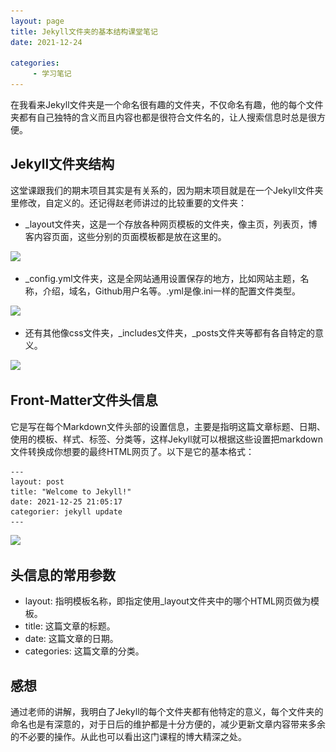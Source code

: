 ```yaml
---
layout: page
title: Jekyll文件夹的基本结构课堂笔记
date: 2021-12-24

categories:
     - 学习笔记
---
```


在我看来Jekyll文件夹是一个命名很有趣的文件夹，不仅命名有趣，他的每个文件夹都有自己独特的含义而且内容也都是很符合文件名的，让人搜索信息时总是很方便。

<!--more-->

## Jekyll文件夹结构

这堂课跟我们的期末项目其实是有关系的，因为期末项目就是在一个Jekyll文件夹里修改，自定义的。还记得赵老师讲过的比较重要的文件夹：

* _layout文件夹，这是一个存放各种网页模板的文件夹，像主页，列表页，博客内容页面，这些分别的页面模板都是放在这里的。

![](..\..\images\xuexibiji\xuexibiji-layouts.jpg)

* _config.yml文件夹，这是全网站通用设置保存的地方，比如网站主题，名称，介绍，域名，Github用户名等。.yml是像.ini一样的配置文件类型。

![](..\..\images\xuexibiji\xuexibiji-config.jpg)

* 还有其他像css文件夹，_includes文件夹，_posts文件夹等都有各自特定的意义。

![](..\..\images\xuexibiji\xuexibiji-css.jpg)



## Front-Matter文件头信息

它是写在每个Markdown文件头部的设置信息，主要是指明这篇文章标题、日期、使用的模板、样式、标签、分类等，这样Jekyll就可以根据这些设置把markdown文件转换成你想要的最终HTML网页了。以下是它的基本格式：

```
---
layout: post
title: "Welcome to Jekyll!"
date: 2021-12-25 21:05:17
categorier: jekyll update
---
```

![](..\..\images\xuexibiji\xuexibiji-文件头信息.jpg)

## 头信息的常用参数

- layout: 指明模板名称，即指定使用_layout文件夹中的哪个HTML网页做为模板。
- title: 这篇文章的标题。
- date: 这篇文章的日期。
- categories: 这篇文章的分类。

## 感想

通过老师的讲解，我明白了Jekyll的每个文件夹都有他特定的意义，每个文件夹的命名也是有深意的，对于日后的维护都是十分方便的，减少更新文章内容带来多余的不必要的操作。从此也可以看出这门课程的博大精深之处。